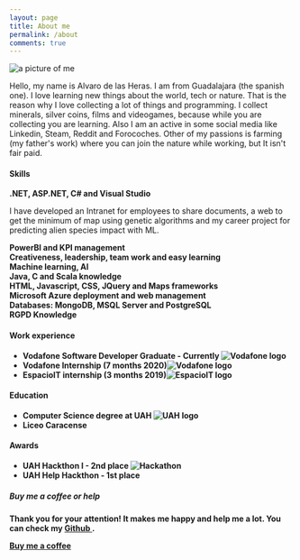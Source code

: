 ```yaml
---
layout: page
title: About me
permalink: /about
comments: true
---
```


<div class="row justify-content-between">
<div class="col-md-8 pr-5">
<div class="row">
<img class="shadow-lg col-md-4 img-fluid" src="{{site.baseurl}}/assets/images/about.jpg" alt="a picture of me" />
<p class="col-md-8">Hello, my name is Alvaro de las Heras. I am from Guadalajara (the spanish one). I love learning new things about the world, tech or nature. That is the reason why I love collecting a lot of things and programming.
I collect minerals, silver coins, films and videogames, because while you are collecting you are learning. Also I am an active in some social media like Linkedin, Steam, Reddit and Forocoches. Other of my passions is farming (my father's work) where you can join the nature while working, but It isn't fair paid.</p>
</div>
<h4>Skills <i class="fas fa-book ml-3 mt-4"></i></h4>
<div class="row">
  <div class="col-md-4 text-center">
   <b>.NET, ASP.NET, C# and Visual Studio</b>
   <p>I have developed an Intranet for employees to share documents, a web to get the minimum of map using genetic algorithms and my career project for predicting alien species impact with ML.</p>
   <div class="circle" id="circles-1"></div>
  </div>
  <div class="col-md-4 text-center">
  <b>PowerBI and KPI management</b>
  <div class="circle" id="circles-2"></div>
  </div>
  <div class="col-md-4 text-center">
  <b>Creativeness, leadership, team work and easy learning</b>
  <div class="circle" id="circles-3"></div>
  </div>
</div>
<div class="row">
  <div class="col-md-4 text-center">
   <b>Machine learning, AI</b>
   <div class="circle text-center" id="circles-4"></div>
  </div>
  <div class="col-md-4">
  <b>Java, C and Scala knowledge<b>
  <div class="circle text-center" id="circles-5"></div>
  </div>
  <div class="col-md-4">
   <b>HTML, Javascript, CSS, JQuery and Maps frameworks</b>
  <div class="circle text-center" id="circles-6"></div>
  </div>
</div>
<div class="row">
  <div class="col-md-4">
   <b>Microsoft Azure deployment and web management</b>
   <div class="circle text-center" id="circles-7"></div>
  </div>
  <div class="col-md-4 text-center">
  <b>Databases: MongoDB, MSQL Server and PostgreSQL</b>
  <div class="circle text-center" id="circles-8"></div>
  </div>
  <div class="col-md-4 text-center">
  <b>RGPD Knowledge</b>
  <div class="circle" id="circles-9"></div>
  </div>
</div>

<h4>Work experience <i class="fas fa-briefcase ml-3"></i></h4>
<ul>
  <li class="mt-2"><b>Vodafone Software Developer Graduate</b> - Currently <img src="{{ site.baseurl }}/assets/images/vodafone.png" alt="Vodafone logo"  class="about-img ml-3"></li>
  <li class="mt-2"><b>Vodafone Internship</b> (7 months 2020)<img src="{{ site.baseurl }}/assets/images/vodafone.png" alt="Vodafone logo"  class="about-img ml-3"></li>
  <li class="mt-2"><b>EspacioIT internship</b> (3 months 2019)<img src="{{ site.baseurl }}/assets/images/eit.png" alt="EspacioIT logo" class="about-img ml-3"></li>
</ul>

<h4>Education<i class="fas fa-graduation-cap ml-3"></i></h4>
<ul>
<li>Computer Science degree at UAH <img src="{{ site.baseurl }}/assets/images/uah.png" alt="UAH logo" class="about-img ml-3"></li>
<li>Liceo Caracense</li>
</ul>
  <h4>Awards <i class="fas fa-trophy ml-3"></i></h4>
  <ul>
    <li>UAH Hackthon I - 2nd place <img src="{{ site.baseurl }}/assets/images/hackathon.jpg" alt="Hackathon"></li>
    <li>UAH Help Hackthon - 1st place</li>
  </ul>
</div>

<div class="col-md-4">
  <div class="sticky-top sticky-top-80">
    <h5>Buy me a coffee or help</h5>
    <p>Thank you for your attention! It makes me happy and help me a lot. You can check my <a target="_blank" href="https://github.com/Alvarohf">Github <i class="fab fa-github"></i></a>.</p>
    <a target="_blank" href="https://paypal.me/delasHerasF" class="btn btn-danger">Buy me a coffee <i class="fas fa-coffee"></i></a>
  </div>
</div>
</div>
